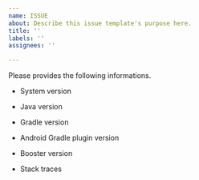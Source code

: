 ```yaml
---
name: ISSUE
about: Describe this issue template's purpose here.
title: ''
labels: ''
assignees: ''

---
```


Please provides the following informations.

- System version

- Java version

- Gradle version

- Android Gradle plugin version

- Booster version

- Stack traces
